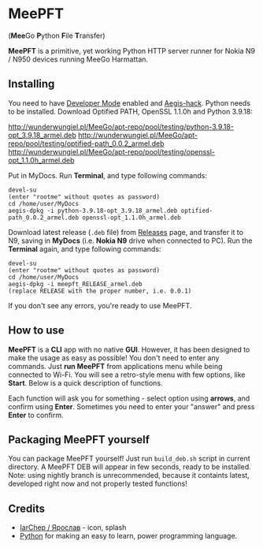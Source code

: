 # MeePFT
(**Mee**Go **P**ython **F**ile **T**ransfer)

**MeePFT** is a primitive, yet working Python HTTP server runner for Nokia N9 / N950 devices running MeeGo Harmattan.

## Installing

You need to have [Developer Mode](http://wunderwungiel.pl/MeeGo/posts/devmode-22.04.2023.html) enabled and [Aegis-hack](https://talk.maemo.org/showthread.php?t=90750).
Python needs to be installed. Download Optified PATH, OpenSSL 1.1.0h and Python 3.9.18:

http://wunderwungiel.pl/MeeGo/apt-repo/pool/testing/python-3.9.18-opt_3.9.18_armel.deb
http://wunderwungiel.pl/MeeGo/apt-repo/pool/testing/optified-path_0.0.2_armel.deb
http://wunderwungiel.pl/MeeGo/apt-repo/pool/testing/openssl-opt_1.1.0h_armel.deb

Put in MyDocs.
Run **Terminal**, and type following commands:

    devel-su
    (enter "rootme" without quotes as password)
    cd /home/user/MyDocs
    aegis-dpkg -i python-3.9.18-opt_3.9.18_armel.deb optified-path_0.0.2_armel.deb openssl-opt_1.1.0h_armel.deb

Download latest release (`.deb` file) from [Releases](https://github.com/WunderWungiel/MeePFT/releases) page, and transfer it to N9, saving in **MyDocs** (i.e. **Nokia N9** drive when connected to PC).
Run the **Terminal** again, and type following commands:

    devel-su
    (enter "rootme" without quotes as password)
    cd /home/user/MyDocs
    aegis-dpkg -i meepft_RELEASE_armel.deb
    (replace RELEASE with the proper number, i.e. 0.0.1)
If you don't see any errors, you're ready to use MeePFT.

## How to use

**MeePFT** is a **CLI** app with no native **GUI**. However, it has been designed to make the usage as easy as possible! You don't need to enter any commands.
Just **run MeePFT** from applications menu while being connected to Wi-Fi. You will see a retro-style menu with few options, like **Start**. Below is a quick description of functions.

Each function will ask you for something - select option using **arrows**, and confirm using **Enter**. Sometimes you need to enter your "answer" and press **Enter** to confirm.

## Packaging MeePFT yourself

You can package MeePFT yourself! Just run `build_deb.sh` script in current directory. A MeePFT DEB will appear in few seconds, ready to be installed. Note: using nightly branch is unrecommended, because it containts latest, developed right now and not properly tested functions!

## Credits

 - [IarChep / Ярослав](https://t.me/iaroslavchep) - icon, splash
 - [Python](https://python.org) for making an easy to learn, power programming language.
